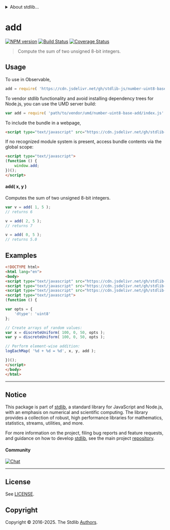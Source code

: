 <!--

@license Apache-2.0

Copyright (c) 2025 The Stdlib Authors.

Licensed under the Apache License, Version 2.0 (the "License");
you may not use this file except in compliance with the License.
You may obtain a copy of the License at

   http://www.apache.org/licenses/LICENSE-2.0

Unless required by applicable law or agreed to in writing, software
distributed under the License is distributed on an "AS IS" BASIS,
WITHOUT WARRANTIES OR CONDITIONS OF ANY KIND, either express or implied.
See the License for the specific language governing permissions and
limitations under the License.

-->


<details>
  <summary>
    About stdlib...
  </summary>
  <p>We believe in a future in which the web is a preferred environment for numerical computation. To help realize this future, we've built stdlib. stdlib is a standard library, with an emphasis on numerical and scientific computation, written in JavaScript (and C) for execution in browsers and in Node.js.</p>
  <p>The library is fully decomposable, being architected in such a way that you can swap out and mix and match APIs and functionality to cater to your exact preferences and use cases.</p>
  <p>When you use stdlib, you can be absolutely certain that you are using the most thorough, rigorous, well-written, studied, documented, tested, measured, and high-quality code out there.</p>
  <p>To join us in bringing numerical computing to the web, get started by checking us out on <a href="https://github.com/stdlib-js/stdlib">GitHub</a>, and please consider <a href="https://opencollective.com/stdlib">financially supporting stdlib</a>. We greatly appreciate your continued support!</p>
</details>

# add

[![NPM version][npm-image]][npm-url] [![Build Status][test-image]][test-url] [![Coverage Status][coverage-image]][coverage-url] <!-- [![dependencies][dependencies-image]][dependencies-url] -->

> Compute the sum of two unsigned 8-bit integers.

<!-- Section to include introductory text. Make sure to keep an empty line after the intro `section` element and another before the `/section` close. -->

<section class="intro">

</section>

<!-- /.intro -->

<!-- Package usage documentation. -->



<section class="usage">

## Usage

To use in Observable,

```javascript
add = require( 'https://cdn.jsdelivr.net/gh/stdlib-js/number-uint8-base-add@umd/browser.js' )
```

To vendor stdlib functionality and avoid installing dependency trees for Node.js, you can use the UMD server build:

```javascript
var add = require( 'path/to/vendor/umd/number-uint8-base-add/index.js' )
```

To include the bundle in a webpage,

```html
<script type="text/javascript" src="https://cdn.jsdelivr.net/gh/stdlib-js/number-uint8-base-add@umd/browser.js"></script>
```

If no recognized module system is present, access bundle contents via the global scope:

```html
<script type="text/javascript">
(function () {
    window.add;
})();
</script>
```

#### add( x, y )

Computes the sum of two unsigned 8-bit integers.

```javascript
var v = add( 1, 5 );
// returns 6

v = add( 2, 5 );
// returns 7

v = add( 0, 5 );
// returns 5.0
```

</section>

<!-- /.usage -->

<!-- Package usage notes. Make sure to keep an empty line after the `section` element and another before the `/section` close. -->

<section class="notes">

</section>

<!-- /.notes -->

<!-- Package usage examples. -->

<section class="examples">

## Examples

<!-- eslint no-undef: "error" -->

```html
<!DOCTYPE html>
<html lang="en">
<body>
<script type="text/javascript" src="https://cdn.jsdelivr.net/gh/stdlib-js/random-array-discrete-uniform@umd/browser.js"></script>
<script type="text/javascript" src="https://cdn.jsdelivr.net/gh/stdlib-js/console-log-each-map@umd/browser.js"></script>
<script type="text/javascript" src="https://cdn.jsdelivr.net/gh/stdlib-js/number-uint8-base-add@umd/browser.js"></script>
<script type="text/javascript">
(function () {

var opts = {
    'dtype': 'uint8'
};

// Create arrays of random values:
var x = discreteUniform( 100, 0, 50, opts );
var y = discreteUniform( 100, 0, 50, opts );

// Perform element-wise addition:
logEachMap( '%d + %d = %d', x, y, add );

})();
</script>
</body>
</html>
```

</section>

<!-- /.examples -->

<!-- C interface documentation. -->



<!-- Section for related `stdlib` packages. Do not manually edit this section, as it is automatically populated. -->

<section class="related">

</section>

<!-- /.related -->

<!-- Section for all links. Make sure to keep an empty line after the `section` element and another before the `/section` close. -->


<section class="main-repo" >

* * *

## Notice

This package is part of [stdlib][stdlib], a standard library for JavaScript and Node.js, with an emphasis on numerical and scientific computing. The library provides a collection of robust, high performance libraries for mathematics, statistics, streams, utilities, and more.

For more information on the project, filing bug reports and feature requests, and guidance on how to develop [stdlib][stdlib], see the main project [repository][stdlib].

#### Community

[![Chat][chat-image]][chat-url]

---

## License

See [LICENSE][stdlib-license].


## Copyright

Copyright &copy; 2016-2025. The Stdlib [Authors][stdlib-authors].

</section>

<!-- /.stdlib -->

<!-- Section for all links. Make sure to keep an empty line after the `section` element and another before the `/section` close. -->

<section class="links">

[npm-image]: http://img.shields.io/npm/v/@stdlib/number-uint8-base-add.svg
[npm-url]: https://npmjs.org/package/@stdlib/number-uint8-base-add

[test-image]: https://github.com/stdlib-js/number-uint8-base-add/actions/workflows/test.yml/badge.svg?branch=main
[test-url]: https://github.com/stdlib-js/number-uint8-base-add/actions/workflows/test.yml?query=branch:main

[coverage-image]: https://img.shields.io/codecov/c/github/stdlib-js/number-uint8-base-add/main.svg
[coverage-url]: https://codecov.io/github/stdlib-js/number-uint8-base-add?branch=main

<!--

[dependencies-image]: https://img.shields.io/david/stdlib-js/number-uint8-base-add.svg
[dependencies-url]: https://david-dm.org/stdlib-js/number-uint8-base-add/main

-->

[chat-image]: https://img.shields.io/gitter/room/stdlib-js/stdlib.svg
[chat-url]: https://app.gitter.im/#/room/#stdlib-js_stdlib:gitter.im

[stdlib]: https://github.com/stdlib-js/stdlib

[stdlib-authors]: https://github.com/stdlib-js/stdlib/graphs/contributors

[umd]: https://github.com/umdjs/umd
[es-module]: https://developer.mozilla.org/en-US/docs/Web/JavaScript/Guide/Modules

[deno-url]: https://github.com/stdlib-js/number-uint8-base-add/tree/deno
[deno-readme]: https://github.com/stdlib-js/number-uint8-base-add/blob/deno/README.md
[umd-url]: https://github.com/stdlib-js/number-uint8-base-add/tree/umd
[umd-readme]: https://github.com/stdlib-js/number-uint8-base-add/blob/umd/README.md
[esm-url]: https://github.com/stdlib-js/number-uint8-base-add/tree/esm
[esm-readme]: https://github.com/stdlib-js/number-uint8-base-add/blob/esm/README.md
[branches-url]: https://github.com/stdlib-js/number-uint8-base-add/blob/main/branches.md

[stdlib-license]: https://raw.githubusercontent.com/stdlib-js/number-uint8-base-add/main/LICENSE

</section>

<!-- /.links -->
